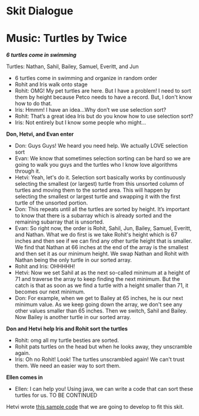 # Skit Dialogue
# Music: Turtles by Twice

***6 turtles come in swimming***

Turtles: Nathan, Sahil, Bailey, Samuel, Everitt, and Jun

- 6 turtles come in swimming and organize in random order
- Rohit and Iris walk onto stage
- Rohit: OMG! My pet turtles are here. But I have a problem! I need to sort them by height because Petco needs to have a record. But, I don't know how to do that.
- Iris: Hmmm! I have an idea…Why don’t we use selection sort?
- Rohit: That’s a great idea Iris but do you know how to use selection sort?
- Iris: Not entirely but I know some people who might...

**Don, Hetvi,  and Evan enter**
 
- Don: Guys Guys! We heard you need help. We actually LOVE selection sort
- Evan: We know that sometimes selection sorting can be hard so we are going to walk you guys and the turtles who I know love algorithms through it.
- Hetvi: Yeah, let's do it. Selection sort basically works by continuously selecting the smallest (or largest) turtle from this unsorted column of turtles and moving them to the sorted area. This will happen by selecting the smallest or largest turtle and swapping it with the first turtle of the unsorted portion. 
- Don: This repeats until all the turtles are sorted by height. It’s important to know that there is a subarray which is already sorted and the remaining subarray that is unsorted.
- Evan: So right now, the order is Rohit, Sahil, Jun, Bailey, Samuel, Everitt, and Nathan. What we do first is we take Rohit's height which is 67 inches and then see if we can find any other turtle height that is smaller. We find that Nathan at 66 inches at the end of the array is the smallest and then set it as our minimum height. We swap Nathan and Rohit with Nathan being the only turtle in our sorted array.
- Rohit and Iris: OHHHHH! 
- Hetvi: Now we set Sahil at  as the next so-called minimum at a height of 71 and traverse the array to keep finding the next minimum. But the catch is that as soon as we find a turtle with a height smaller than 71, it becomes our next minimum.
- Don: For example, when we get to Bailey at 65 inches, he is our next minimum value.  As we keep going down the array, we don't see any other values smaller than 65 inches. Then we switch, Sahil and Bailey. Now Bailey is another turtle in our sorted array.

**Don and Hetvi help Iris and Rohit sort the turtles**

- Rohit: omg all my turtle besties are sorted.
- Rohit pats turtles on the head but when he looks away, they unscramble again. 
- Iris: Oh no Rohit! Look! The turtles unscrambled again! We can't trust them. We need an easier way to sort them. 

**Ellen comes in**

- Ellen: I can help you! Using java, we can write a code that can sort these turtles for us.
TO BE CONTINUED

Hetvi wrote [this sample code](https://hetvit27.github.io/hetvitrivedi/collegeboard/2023/03/09/TurtlesSkit.html) that we are going to develop to fit this skit.

